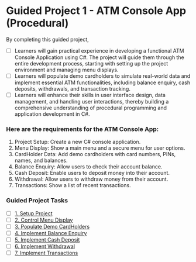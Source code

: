 # Guided Project 1 - ATM Console App (Procedural)
By completing this guided project, 
- [ ] Learners will gain practical experience in developing a functional ATM Console Application using C#. The project will guide them through the entire development process, starting with setting up the project environment and managing menu displays.
- [ ] Learners will populate demo cardholders to simulate real-world data and implement essential ATM functionalities, including balance enquiry, cash deposits, withdrawals, and transaction tracking.
- [ ] Learners will enhance their skills in user interface design, data management, and handling user interactions, thereby building a comprehensive understanding of procedural programming and application development in C#.

### Here are the requirements for the ATM Console App:
1. Project Setup: Create a new C# console application.
2. Menu Display: Show a main menu and a secure menu for user options.
3. CardHolder Data: Add demo cardholders with card numbers, PINs, names, and balances.
4. Balance Enquiry: Allow users to check their account balance.
5. Cash Deposit: Enable users to deposit money into their account.
6. Withdrawal: Allow users to withdraw money from their account.
7. Transactions: Show a list of recent transactions.

### Guided Project Tasks

- [ ] [1. Setup Project](https://github.com/clydeatmcm/GP1_ATMConsoleApp/blob/1.-Setup-Project/README.md)
- [ ] [2. Control Menu Display](https://github.com/clydeatmcm/GP1_ATMConsoleApp/blob/2.-Control-Menu-Display/README.md)
- [ ] [3. Populate Demo CardHolders](https://github.com/clydeatmcm/GP1_ATMConsoleApp/blob/3.-Populate-Demo-CardHolders/README.md)
- [ ] [4. Implement Balance Enquiry](https://github.com/clydeatmcm/GP1_ATMConsoleApp/blob/4.-Implement-Balance-Enquiry/README.md)
- [ ] [5. Implement Cash Deposit](https://github.com/clydeatmcm/GP1_ATMConsoleApp/blob/5.-Implement-Cash-Deposit/README.md)
- [ ] [6. Implement Withdrawal](https://github.com/clydeatmcm/GP1_ATMConsoleApp/blob/6.-Implement-Withdrawal/README.md)
- [ ] [7. Implement Transactions](https://github.com/clydeatmcm/GP1_ATMConsoleApp/blob/7.-Implement-Transactions/README.md) 
